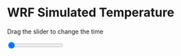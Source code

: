 <h1>WRF Simulated Temperature</h1>
<p>Drag the slider to change the time</p>

<div class="slidecontainer">
<input oninput='setImage(this)' class="slider" type="range" min="0" max="5" value="0" step="1" />
<img id='img'/>
</div>

<script>
var img = document.getElementById('img');
var img_array = ['/assets/images/wrf/t_wrfout_d01_2020-02-17_12:00:00.png',
'/assets/images/wrf/t_wrfout_d01_2020-02-17_13:00:00.png',
'/assets/images/wrf/t_wrfout_d01_2020-02-17_14:00:00.png',
'/assets/images/wrf/t_wrfout_d01_2020-02-17_15:00:00.png',
'/assets/images/wrf/t_wrfout_d01_2020-02-17_16:00:00.png',];
function setImage(obj)
{
        var value = obj.value;
        img.src = img_array[value];

}
</script>
